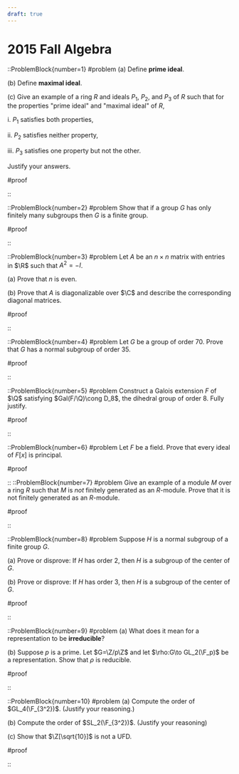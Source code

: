 ```yaml
---
draft: true
---
```


# 2015 Fall Algebra

::ProblemBlock{number=1}
#problem
(a) Define __prime ideal__.

(b) Define __maximal ideal__.

(c) Give an example of a ring $R$ and ideals $P_1$, $P_2$, and $P_3$ of $R$ such that for the properties "prime ideal" and "maximal ideal" of $R$,

i. $P_1$ satisfies both properties,

ii. $P_2$ satisfies neither property,

iii. $P_3$ satisfies one property but not the other.

Justify your answers.

#proof

::

::ProblemBlock{number=2}
#problem
Show that if a group $G$ has only finitely many subgroups then $G$ is a finite group.

#proof

::

::ProblemBlock{number=3}
#problem
Let $A$ be an $n\times n$ matrix with entries in $\R$ such that $A^2=-I$.

(a) Prove that $n$ is even.

(b) Prove that $A$ is diagonalizable over $\C$ and describe the corresponding diagonal matrices.

#proof

::

::ProblemBlock{number=4}
#problem
Let $G$ be a group of order 70. Prove that $G$ has a normal subgroup of order 35.

#proof

::

::ProblemBlock{number=5}
#problem
Construct a Galois extension $F$ of $\Q$ satisfying $Gal(F/\Q)\cong D_8$, the dihedral group of order 8. Fully justify.

#proof

::

::ProblemBlock{number=6}
#problem
Let $F$ be a field. Prove that every ideal of $F[x]$ is principal.

#proof

::
::ProblemBlock{number=7}
#problem
Give an example of a module $M$ over a ring $R$ such that $M$ is _not_ finitely generated as an $R$-module. Prove that it is not finitely generated as an $R$-module.

#proof

::

::ProblemBlock{number=8}
#problem
Suppose $H$ is a normal subgroup of a finite group $G$.

(a) Prove or disprove: If $H$ has order 2, then $H$ is a subgroup of the center of $G$.

(b) Prove or disprove: If $H$ has order 3, then $H$ is a subgroup of the center of $G$.

#proof

::

::ProblemBlock{number=9}
#problem
(a) What does it mean for a representation to be __irreducible__?

(b) Suppose $p$ is a prime. Let $G=\Z/p\Z$ and let $\rho:G\to GL_2(\F_p)$ be a representation. Show that $\rho$ is reducible.

#proof

::

::ProblemBlock{number=10}
#problem
(a) Compute the order of $GL_4(\F_{3^2})$. (Justify your reasoning.)

(b) Compute the order of $SL_2(\F_{3^2})$. (Justify your reasoning)

(c) Show that $\Z[\sqrt{10}]$ is not a UFD.

#proof

::